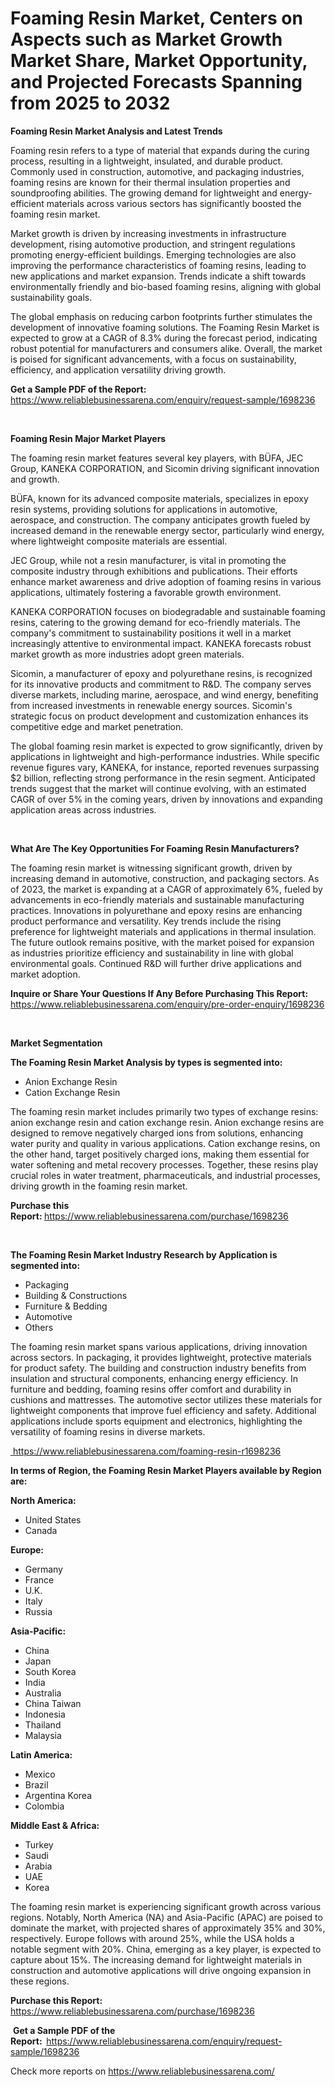 <p><h1>Foaming Resin Market, Centers on Aspects such as Market Growth Market Share, Market Opportunity, and Projected Forecasts Spanning from 2025 to 2032</h1></p><p><strong>Foaming Resin Market Analysis and Latest Trends</strong></p>
<p><p>Foaming resin refers to a type of material that expands during the curing process, resulting in a lightweight, insulated, and durable product. Commonly used in construction, automotive, and packaging industries, foaming resins are known for their thermal insulation properties and soundproofing abilities. The growing demand for lightweight and energy-efficient materials across various sectors has significantly boosted the foaming resin market.</p><p>Market growth is driven by increasing investments in infrastructure development, rising automotive production, and stringent regulations promoting energy-efficient buildings. Emerging technologies are also improving the performance characteristics of foaming resins, leading to new applications and market expansion. Trends indicate a shift towards environmentally friendly and bio-based foaming resins, aligning with global sustainability goals. </p><p>The global emphasis on reducing carbon footprints further stimulates the development of innovative foaming solutions. The Foaming Resin Market is expected to grow at a CAGR of 8.3% during the forecast period, indicating robust potential for manufacturers and consumers alike. Overall, the market is poised for significant advancements, with a focus on sustainability, efficiency, and application versatility driving growth.</p></p>
<p><strong>Get a Sample PDF of the Report:&nbsp;</strong> <a href="https://www.reliablebusinessarena.com/enquiry/request-sample/1698236?utm_campaign=1948&utm_medium=2&utm_source=Github&utm_content=ia&utm_term=01042025&utm_id=foaming-resin">https://www.reliablebusinessarena.com/enquiry/request-sample/1698236</a></p>
<p>&nbsp;</p>
<p><strong>Foaming Resin Major Market Players</strong></p>
<p><p>The foaming resin market features several key players, with BÜFA, JEC Group, KANEKA CORPORATION, and Sicomin driving significant innovation and growth. </p><p>BÜFA, known for its advanced composite materials, specializes in epoxy resin systems, providing solutions for applications in automotive, aerospace, and construction. The company anticipates growth fueled by increased demand in the renewable energy sector, particularly wind energy, where lightweight composite materials are essential.</p><p>JEC Group, while not a resin manufacturer, is vital in promoting the composite industry through exhibitions and publications. Their efforts enhance market awareness and drive adoption of foaming resins in various applications, ultimately fostering a favorable growth environment.</p><p>KANEKA CORPORATION focuses on biodegradable and sustainable foaming resins, catering to the growing demand for eco-friendly materials. The company's commitment to sustainability positions it well in a market increasingly attentive to environmental impact. KANEKA forecasts robust market growth as more industries adopt green materials.</p><p>Sicomin, a manufacturer of epoxy and polyurethane resins, is recognized for its innovative products and commitment to R&D. The company serves diverse markets, including marine, aerospace, and wind energy, benefiting from increased investments in renewable energy sources. Sicomin's strategic focus on product development and customization enhances its competitive edge and market penetration.</p><p>The global foaming resin market is expected to grow significantly, driven by applications in lightweight and high-performance industries. While specific revenue figures vary, KANEKA, for instance, reported revenues surpassing $2 billion, reflecting strong performance in the resin segment. Anticipated trends suggest that the market will continue evolving, with an estimated CAGR of over 5% in the coming years, driven by innovations and expanding application areas across industries.</p></p>
<p>&nbsp;</p>
<p><strong>What Are The Key Opportunities For Foaming Resin Manufacturers?</strong></p>
<p><p>The foaming resin market is witnessing significant growth, driven by increasing demand in automotive, construction, and packaging sectors. As of 2023, the market is expanding at a CAGR of approximately 6%, fueled by advancements in eco-friendly materials and sustainable manufacturing practices. Innovations in polyurethane and epoxy resins are enhancing product performance and versatility. Key trends include the rising preference for lightweight materials and applications in thermal insulation. The future outlook remains positive, with the market poised for expansion as industries prioritize efficiency and sustainability in line with global environmental goals. Continued R&D will further drive applications and market adoption.</p></p>
<p><strong>Inquire or Share Your Questions If Any Before Purchasing This Report:</strong> <a href="https://www.reliablebusinessarena.com/enquiry/pre-order-enquiry/1698236?utm_campaign=1948&utm_medium=2&utm_source=Github&utm_content=ia&utm_term=01042025&utm_id=foaming-resin">https://www.reliablebusinessarena.com/enquiry/pre-order-enquiry/1698236</a></p>
<p>&nbsp;</p>
<p><strong>Market Segmentation</strong></p>
<p><strong>The Foaming Resin Market Analysis by types is segmented into:</strong></p>
<p><ul><li>Anion Exchange Resin</li><li>Cation Exchange Resin</li></ul></p>
<p><p>The foaming resin market includes primarily two types of exchange resins: anion exchange resin and cation exchange resin. Anion exchange resins are designed to remove negatively charged ions from solutions, enhancing water purity and quality in various applications. Cation exchange resins, on the other hand, target positively charged ions, making them essential for water softening and metal recovery processes. Together, these resins play crucial roles in water treatment, pharmaceuticals, and industrial processes, driving growth in the foaming resin market.</p></p>
<p><strong>Purchase this Report:&nbsp;</strong><a href="https://www.reliablebusinessarena.com/purchase/1698236?utm_campaign=1948&utm_medium=2&utm_source=Github&utm_content=ia&utm_term=01042025&utm_id=foaming-resin">https://www.reliablebusinessarena.com/purchase/1698236</a></p>
<p>&nbsp;</p>
<p><strong>The Foaming Resin Market Industry Research by Application is segmented into:</strong></p>
<p><ul><li>Packaging</li><li>Building & Constructions</li><li>Furniture & Bedding</li><li>Automotive</li><li>Others</li></ul></p>
<p><p>The foaming resin market spans various applications, driving innovation across sectors. In packaging, it provides lightweight, protective materials for product safety. The building and construction industry benefits from insulation and structural components, enhancing energy efficiency. In furniture and bedding, foaming resins offer comfort and durability in cushions and mattresses. The automotive sector utilizes these materials for lightweight components that improve fuel efficiency and safety. Additional applications include sports equipment and electronics, highlighting the versatility of foaming resins in diverse markets.</p></p>
<p><a href="https://www.reliablebusinessarena.com/foaming-resin-r1698236?utm_campaign=1948&utm_medium=2&utm_source=Github&utm_content=ia&utm_term=01042025&utm_id=foaming-resin">&nbsp;https://www.reliablebusinessarena.com/foaming-resin-r1698236</a></p>
<p><strong>In terms of Region, the Foaming Resin Market Players available by Region are:</strong></p>
<p>
    <p> <strong> North America: </strong>
        <ul>
            <li>United States</li>
            <li>Canada</li>
        </ul>
        </p> 
    <p> <strong> Europe: </strong>
        <ul>
            <li>Germany</li>
            <li>France</li>
            <li>U.K.</li>
            <li>Italy</li>
            <li>Russia</li>
        </ul>
        </p> 
    <p> <strong> Asia-Pacific: </strong>
        <ul>
            <li>China</li>
            <li>Japan</li>
            <li>South Korea</li>
            <li>India</li>
            <li>Australia</li>
            <li>China Taiwan</li>
            <li>Indonesia</li>
            <li>Thailand</li>
            <li>Malaysia</li>
        </ul>
        </p> 
    <p> <strong> Latin America: </strong>
        <ul>
            <li>Mexico</li>
            <li>Brazil</li>
            <li>Argentina Korea</li>
            <li>Colombia</li>
        </ul>
        </p> 
    <p> <strong> Middle East & Africa: </strong>
        <ul>
            <li>Turkey</li>
            <li>Saudi</li>
            <li>Arabia</li>
            <li>UAE</li>
            <li>Korea</li>
        </ul>
    </p>
    </p>
<p><p>The foaming resin market is experiencing significant growth across various regions. Notably, North America (NA) and Asia-Pacific (APAC) are poised to dominate the market, with projected shares of approximately 35% and 30%, respectively. Europe follows with around 25%, while the USA holds a notable segment with 20%. China, emerging as a key player, is expected to capture about 15%. The increasing demand for lightweight materials in construction and automotive applications will drive ongoing expansion in these regions.</p></p>
<p><strong>Purchase this Report: </strong><a href="https://www.reliablebusinessarena.com/purchase/1698236?utm_campaign=1948&utm_medium=2&utm_source=Github&utm_content=ia&utm_term=01042025&utm_id=foaming-resin">https://www.reliablebusinessarena.com/purchase/1698236</a></p>
<p>&nbsp;<strong>Get a Sample PDF of the Report:&nbsp;&nbsp;</strong><a href="https://www.reliablebusinessarena.com/enquiry/request-sample/1698236?utm_campaign=1948&utm_medium=2&utm_source=Github&utm_content=ia&utm_term=01042025&utm_id=foaming-resin">https://www.reliablebusinessarena.com/enquiry/request-sample/1698236</a></p>
<p><strong></strong></p>
<p>Check more reports on <a href="https://www.reliablebusinessarena.com/?utm_campaign=1948&utm_medium=2&utm_source=Github&utm_content=ia&utm_term=01042025&utm_id=foaming-resin">https://www.reliablebusinessarena.com/</a></p>